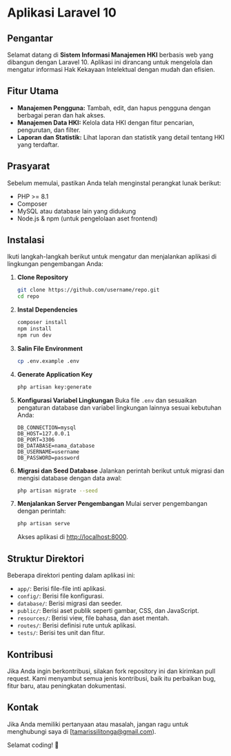 # Aplikasi Laravel 10

## Pengantar
Selamat datang di **Sistem Informasi Manajemen HKI** berbasis web yang dibangun dengan Laravel 10. Aplikasi ini dirancang untuk mengelola dan mengatur informasi Hak Kekayaan Intelektual dengan mudah dan efisien.

## Fitur Utama
- **Manajemen Pengguna:** Tambah, edit, dan hapus pengguna dengan berbagai peran dan hak akses.
- **Manajemen Data HKI:** Kelola data HKI dengan fitur pencarian, pengurutan, dan filter.
- **Laporan dan Statistik:** Lihat laporan dan statistik yang detail tentang HKI yang terdaftar.

## Prasyarat
Sebelum memulai, pastikan Anda telah menginstal perangkat lunak berikut:
- PHP >= 8.1
- Composer
- MySQL atau database lain yang didukung
- Node.js & npm (untuk pengelolaan aset frontend)

## Instalasi
Ikuti langkah-langkah berikut untuk mengatur dan menjalankan aplikasi di lingkungan pengembangan Anda:

1. **Clone Repository**
    ```bash
    git clone https://github.com/username/repo.git
    cd repo
    ```

2. **Instal Dependencies**
    ```bash
    composer install
    npm install
    npm run dev
    ```

3. **Salin File Environment**
    ```bash
    cp .env.example .env
    ```

4. **Generate Application Key**
    ```bash
    php artisan key:generate
    ```

5. **Konfigurasi Variabel Lingkungan**
    Buka file `.env` dan sesuaikan pengaturan database dan variabel lingkungan lainnya sesuai kebutuhan Anda:
    ```dotenv
    DB_CONNECTION=mysql
    DB_HOST=127.0.0.1
    DB_PORT=3306
    DB_DATABASE=nama_database
    DB_USERNAME=username
    DB_PASSWORD=password
    ```

6. **Migrasi dan Seed Database**
    Jalankan perintah berikut untuk migrasi dan mengisi database dengan data awal:
    ```bash
    php artisan migrate --seed
    ```

7. **Menjalankan Server Pengembangan**
    Mulai server pengembangan dengan perintah:
    ```bash
    php artisan serve
    ```

    Akses aplikasi di [http://localhost:8000](http://localhost:8000).

## Struktur Direktori
Beberapa direktori penting dalam aplikasi ini:
- `app/`: Berisi file-file inti aplikasi.
- `config/`: Berisi file konfigurasi.
- `database/`: Berisi migrasi dan seeder.
- `public/`: Berisi aset publik seperti gambar, CSS, dan JavaScript.
- `resources/`: Berisi view, file bahasa, dan aset mentah.
- `routes/`: Berisi definisi rute untuk aplikasi.
- `tests/`: Berisi tes unit dan fitur.

## Kontribusi
Jika Anda ingin berkontribusi, silakan fork repository ini dan kirimkan pull request. Kami menyambut semua jenis kontribusi, baik itu perbaikan bug, fitur baru, atau peningkatan dokumentasi.

## Kontak
Jika Anda memiliki pertanyaan atau masalah, jangan ragu untuk menghubungi saya di [tamarissilitonga@gmail.com).

Selamat coding! 🚀

